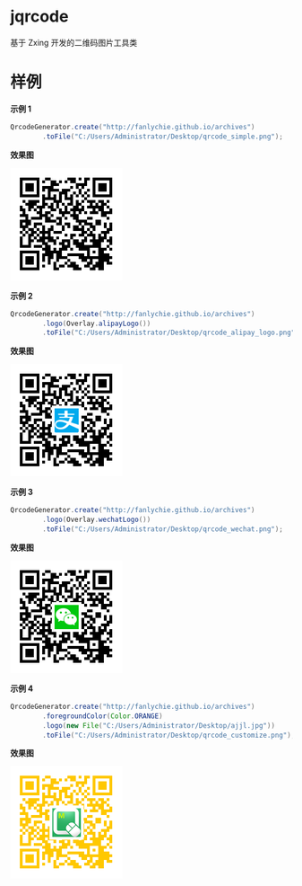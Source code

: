 # jqrcode

基于 Zxing 开发的二维码图片工具类

# 样例

**示例 1**
```java
QrcodeGenerator.create("http://fanlychie.github.io/archives")
		.toFile("C:/Users/Administrator/Desktop/qrcode_simple.png");
```

**效果图**

![qrcode_simple](https://raw.githubusercontent.com/fanlychie/mdimg/master/qrcode_simple.png)

**示例 2**

```java
QrcodeGenerator.create("http://fanlychie.github.io/archives")
		.logo(Overlay.alipayLogo())
		.toFile("C:/Users/Administrator/Desktop/qrcode_alipay_logo.png");
```

**效果图**

![qrcode_alipay_logo](https://raw.githubusercontent.com/fanlychie/mdimg/master/qrcode_alipay_logo.png)

**示例 3**

```java
QrcodeGenerator.create("http://fanlychie.github.io/archives")
		.logo(Overlay.wechatLogo())
		.toFile("C:/Users/Administrator/Desktop/qrcode_wechat.png");
```

**效果图**

![qrcode_wechat](https://raw.githubusercontent.com/fanlychie/mdimg/master/qrcode_wechat.png)

**示例 4**

```java
QrcodeGenerator.create("http://fanlychie.github.io/archives")
		.foregroundColor(Color.ORANGE)
		.logo(new File("C:/Users/Administrator/Desktop/ajjl.jpg"))
		.toFile("C:/Users/Administrator/Desktop/qrcode_customize.png");
```

**效果图**

![qrcode_customize](https://raw.githubusercontent.com/fanlychie/mdimg/master/qrcode_customize.png)